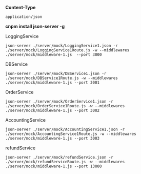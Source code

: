 **Content-Type**

    application/json
    
**cnpm install json-server -g**

LoggingService    
```  
json-server ./server/mock/LoggingService1.json -r ./server/mock/LoggingService1Route.js -w --middlewares ./server/mock/middleware-1.js  --port 3000
```

DBService      
```
json-server ./server/mock/DBService1.json -r ./server/mock/DBService1Route.js -w --middlewares ./server/mock/middleware-1.js --port 3001
```

OrderService       
```
json-server ./server/mock/OrderService1.json -r ./server/mock/OrderService1Route.js -w --middlewares ./server/mock/middleware-1.js --port 3002
```

AccountingService
```
json-server ./server/mock/AccountingService1.json -r ./server/mock/AccountingService1Route.js -w --middlewares ./server/mock/middleware-1.js --port 3003
```

refundService
```
json-server ./server/mock/refundService.json -r ./server/mock/refundServiceRoute.js -w --middlewares ./server/mock/middleware-1.js --port 13000
```